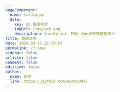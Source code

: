 ```yaml
---
pageComponent:
  name: Catalogue
  data:
    key: 02.框架技术
    imgUrl: /img/web.png
    description: JavaScript、ES6、Vue框架等前端技术
title: 框架技术
date: 2020-03-11 21:50:53
permalink: /frame/
sidebar: false
article: false
comment: false
editLink: false
author:
  name: 瑶麦
  link: https://github.com/Bunny0927
---
```

